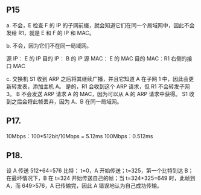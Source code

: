## P15

a.
不会，E 检查 F 的 IP 的子网前缀，就会知道它们在同一个局域网中，因此不会发给 R1，就是 E 和 F 的 IP 和 MAC。

b.
不会，因为它们不在同一局域网。

源 IP： E 的 IP
目的 IP： B 的 IP
源 MAC： E 的 MAC
目的 MAC：R1 右侧的接口 MAC

c.
交换机 S1 收到 ARP 之后将其继续广播，并且它知道 A 在子网 1 中，因此会更新转发表，添加主机 A。
是的，R1 会收到这个 ARP 请求，但 R1 不会转发子网 3。
B 不会发送 ARP 请求 A 的 MAC，因为可以从 A 的 ARP 请求中获得。
S1 收到之后会将此帧丢弃，因为 A、B 在同一局域网。

## P17.

10Mbps：100*512bit/10Mbps = 5.12ms
100Mbps：0.512ms

## P18.

设 A 传送 512+64=576 比特：
t=0，A 开始传送；t=325，第一个比特到达 B；在最坏情况下，B 在 t=324 开始传送自己的帧；当 t=324+325=649 时，此帧到 A，而 649>576，A 已传输完，因此 A 错误地认为自己成功传输。